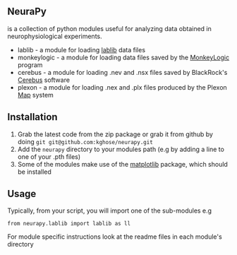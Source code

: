 NeuraPy
-------
is a collection of python modules useful for analyzing data obtained in neurophysiological experiments.

* lablib - a module for loading [lablib][lablib] data files
* monkeylogic - a module for loading data files saved by the [MonkeyLogic][ml] program
* cerebus - a module for loading .nev and .nsx files saved by BlackRock's [Cerebus][cb] software
* plexon - a module for loading .nex and .plx files produced by the Plexon [Map][map] system

[lablib]: http://maunsell.med.harvard.edu/software.html
[ml]: http://www.monkeylogic.net/
[cb]: http://www.blackrockmicro.com/content.aspx?id=13
[map]: http://www.plexon.com/product/Multichannel_Acquisition_Processor__MAP__.html

Installation
------------
1. Grab the latest code from the zip package or grab it from github by doing `git git@github.com:kghose/neurapy.git`
2. Add the `neurapy` directory to your modules path (e.g by adding a line to one of your .pth files)
3. Some of the modules make use of the [matplotlib][mat] package, which should be installed

[mat]: http://matplotlib.sourceforge.net/

Usage
-----

Typically, from your script, you will import one of the sub-modules e.g

`from neurapy.lablib import lablib as ll`

For module specific instructions look at the readme files in each module's directory